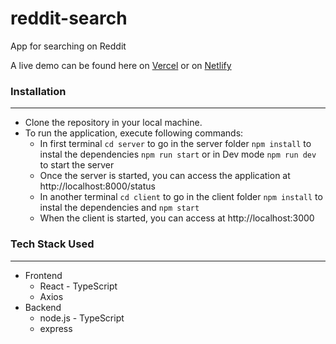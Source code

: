# reddit-search
App for searching on Reddit

A live demo can be found here on [Vercel](https://reddit-search-one.vercel.app/) or on [Netlify](https://unique-kleicha-b6c18f.netlify.app/)


### Installation
***
+ Clone the repository in your local machine.
+ To run the application, execute following commands:
  - In first terminal `cd server` to go in the server folder `npm install` to instal the dependencies `npm run start` or in Dev mode `npm run dev` to start the server
  - Once the server is started, you can access the application at http://localhost:8000/status
  - In another terminal `cd client` to go in the client folder `npm install` to instal the dependencies and `npm start`
  - When the client is started, you can access at http://localhost:3000


### Tech Stack Used
***
+ Frontend
  - React - TypeScript
  - Axios
+ Backend
  - node.js - TypeScript
  - express